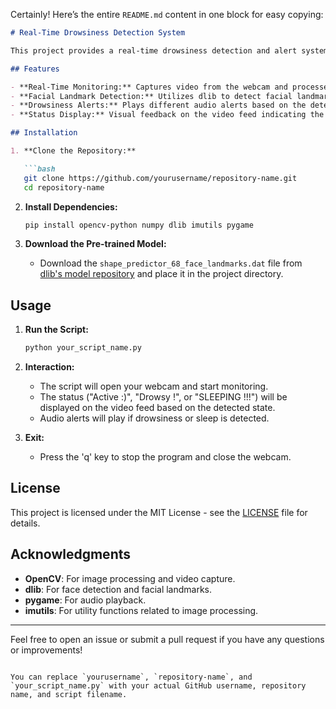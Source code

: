 Certainly! Here’s the entire `README.md` content in one block for easy copying:

```markdown
# Real-Time Drowsiness Detection System

This project provides a real-time drowsiness detection and alert system using facial landmarks and eye blink analysis. The system monitors students while studying to ensure they stay alert and awake, playing audio alerts if drowsiness or sleep is detected.

## Features

- **Real-Time Monitoring:** Captures video from the webcam and processes it in real time.
- **Facial Landmark Detection:** Utilizes dlib to detect facial landmarks and assess eye blink patterns.
- **Drowsiness Alerts:** Plays different audio alerts based on the detected state (active, drowsy, sleeping).
- **Status Display:** Visual feedback on the video feed indicating the student's current state.

## Installation

1. **Clone the Repository:**

   ```bash
   git clone https://github.com/yourusername/repository-name.git
   cd repository-name
   ```

2. **Install Dependencies:**

   ```bash
   pip install opencv-python numpy dlib imutils pygame
   ```

3. **Download the Pre-trained Model:**
   - Download the `shape_predictor_68_face_landmarks.dat` file from [dlib's model repository](http://dlib.net/files/shape_predictor_68_face_landmarks.dat.bz2) and place it in the project directory.

## Usage

1. **Run the Script:**

   ```bash
   python your_script_name.py
   ```

2. **Interaction:**
   - The script will open your webcam and start monitoring.
   - The status ("Active :)", "Drowsy !", or "SLEEPING !!!") will be displayed on the video feed based on the detected state.
   - Audio alerts will play if drowsiness or sleep is detected.

3. **Exit:**
   - Press the 'q' key to stop the program and close the webcam.

## License

This project is licensed under the MIT License - see the [LICENSE](LICENSE) file for details.

## Acknowledgments

- **OpenCV**: For image processing and video capture.
- **dlib**: For face detection and facial landmarks.
- **pygame**: For audio playback.
- **imutils**: For utility functions related to image processing.

---

Feel free to open an issue or submit a pull request if you have any questions or improvements!
```

You can replace `yourusername`, `repository-name`, and `your_script_name.py` with your actual GitHub username, repository name, and script filename.
